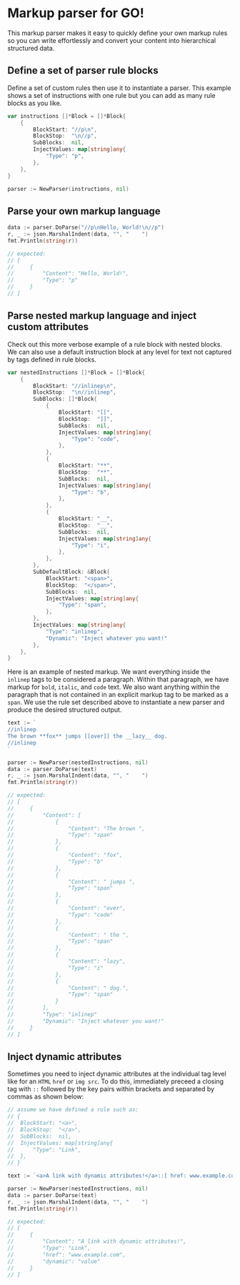 # Markup parser for GO!
This markup parser makes it easy to quickly define your own markup rules so you can write effortlessly and convert your content into hierarchical structured data.
## Define a set of parser rule blocks
Define a set of custom rules then use it to instantiate a parser. This example shows a set of instructions with one rule but you can add as many rule blocks as you like.
```Go
var instructions []*Block = []*Block{
	{
		BlockStart: "//p\n",
		BlockStop:  "\n//p",
		SubBlocks:  nil,
		InjectValues: map[string]any{
			"Type": "p",
		},
	},
}

parser := NewParser(instructions, nil)
```
## Parse your own markup language
```Go
data := parser.DoParse("//p\nHello, World!\n//p")
r, _ := json.MarshalIndent(data, "", "    ")
fmt.Println(string(r))

// expected:
// [
//     {
//         "Content": "Hello, World!",
//         "Type": "p"
//     }
// ]
```

## Parse nested markup language and inject custom attributes
Check out this more verbose example of a rule block with nested blocks. We can also use a default instruction block at any level for text not captured by tags defined in rule blocks.
```Go
var nestedInstructions []*Block = []*Block{
	{
		BlockStart: "//inlinep\n",
		BlockStop:  "\n//inlinep",
		SubBlocks: []*Block{
			{
				BlockStart: "[[",
				BlockStop:  "]]",
				SubBlocks:  nil,
				InjectValues: map[string]any{
					"Type": "code",
				},
			},
			{
				BlockStart: "**",
				BlockStop:  "**",
				SubBlocks:  nil,
				InjectValues: map[string]any{
					"Type": "b",
				},
			},
			{
				BlockStart: "__",
				BlockStop:  "__",
				SubBlocks:  nil,
				InjectValues: map[string]any{
					"Type": "i",
				},
			},
		},
		SubDefaultBlock: &Block{
			BlockStart: "<span>",
			BlockStop:  "</span>",
			SubBlocks:  nil,
			InjectValues: map[string]any{
				"Type": "span",
			},
		},
		InjectValues: map[string]any{
			"Type": "inlinep",
			"Dynamic": "Inject whatever you want!"
		},
	},
}
```

Here is an example of nested markup. We want everything inside the `inlinep` tags to be considered a paragraph. Within that paragraph, we have markup for `bold`, `italic`, and `code` text. We also want anything within the paragraph that is not contained in an explicit markup tag to be marked as a `span`. We use the rule set described above to instantiate a new parser and produce the desired structured output.
```Go
text := `
//inlinep
The brown **fox** jumps [[over]] the __lazy__ dog.
//inlinep
`

parser := NewParser(nestedInstructions, nil)
data := parser.DoParse(text)
r, _ := json.MarshalIndent(data, "", "    ")
fmt.Println(string(r))

// expected:
// [
//     {
//         "Content": [
//             {
//                 "Content": "The brown ",
//                 "Type": "span"
//             },
//             {
//                 "Content": "fox",
//                 "Type": "b"
//             },
//             {
//                 "Content": " jumps ",
//                 "Type": "span"
//             },
//             {
//                 "Content": "over",
//                 "Type": "code"
//             },
//             {
//                 "Content": " the ",
//                 "Type": "span"
//             },
//             {
//                 "Content": "lazy",
//                 "Type": "i"
//             },
//             {
//                 "Content": " dog.",
//                 "Type": "span"
//             }
//         ],
//         "Type": "inlinep"
//         "Dynamic": "Inject whatever you want!"
//     }
// ]
```
## Inject dynamic attributes
Sometimes you need to inject dynamic attributes at the individual tag level like for an `HTML` `href` or `img src`. To do this, immediately preceed a closing tag with `::` followed by the key pairs within brackets and separated by commas as shown below:

```Go
// assume we have defined a rule such as:
// {
// 	BlockStart: "<a>",
// 	BlockStop:  "</a>",
// 	SubBlocks:  nil,
// 	InjectValues: map[string]any{
// 		"Type": "Link",
// 	},
// }

text := `<a>A link with dynamic attributes!</a>::[ href: www.example.com, dynamic: value]`

parser := NewParser(nestedInstructions, nil)
data := parser.DoParse(text)
r, _ := json.MarshalIndent(data, "", "    ")
fmt.Println(string(r))

// expected:
// [
//     {
//         "Content": "A link with dynamic attributes!",
//         "Type": "Link",
//         "href": "www.example.com",
//         "dynamic": "value"
//     }
// ]
```